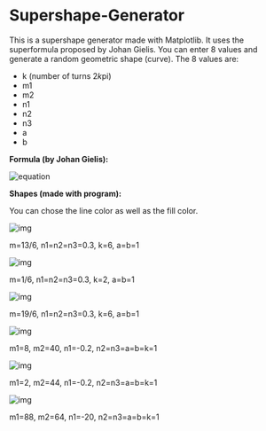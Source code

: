 # Supershape-Generator

This is a supershape generator made with Matplotlib. It uses the superformula proposed by Johan Gielis. 
You can enter 8 values and generate a random geometric shape (curve). The 8 values are:
- k (number of turns 2*k*pi)
- m1
- m2
- n1
- n2
- n3
- a
- b

<b>Formula (by Johan Gielis):</b> 

![equation](https://wikimedia.org/api/rest_v1/media/math/render/svg/8071dcb3a49044816f7885114c2335d805d7ad30)




<b>Shapes (made with program): </b>

You can chose the line color as well as the fill color.

![img](https://imgur.com/9VUoZxR.png)

 m=13/6, n1=n2=n3=0.3, k=6, a=b=1

![img](https://imgur.com/oOA8gac.png) 

 m=1/6, n1=n2=n3=0.3, k=2, a=b=1

![img](https://imgur.com/hjLHw4M.png) 

 m=19/6, n1=n2=n3=0.3, k=6, a=b=1

![img](https://imgur.com/HCIufb8.png) 

 m1=8, m2=40, n1=-0.2, n2=n3=a=b=k=1

![img](https://imgur.com/QSs37YJ.png)

m1=2, m2=44, n1=-0.2,  n2=n3=a=b=k=1

![img](https://imgur.com/FjQr2qO.png)

m1=88, m2=64, n1=-20, n2=n3=a=b=k=1
